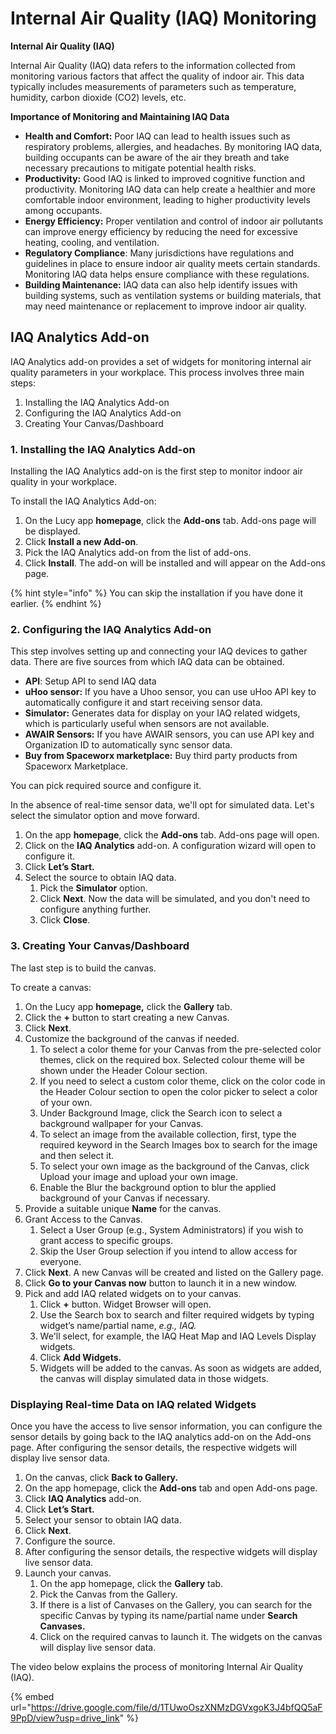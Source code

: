 # Internal Air Quality (IAQ) Monitoring

**Internal Air Quality (IAQ)**

Internal Air Quality (IAQ) data refers to the information collected from monitoring various factors that affect the quality of indoor air. This data typically includes measurements of parameters such as temperature, humidity, carbon dioxide (CO2) levels, etc.

**Importance of Monitoring and Maintaining IAQ Data**

* **Health and Comfort:** Poor IAQ can lead to health issues such as respiratory problems, allergies, and headaches. By monitoring IAQ data, building occupants can be aware of the air they breath and take necessary precautions to mitigate potential health risks.
* **Productivity:** Good IAQ is linked to improved cognitive function and productivity. Monitoring IAQ data can help create a healthier and more comfortable indoor environment, leading to higher productivity levels among occupants.
* **Energy Efficiency:** Proper ventilation and control of indoor air pollutants can improve energy efficiency by reducing the need for excessive heating, cooling, and ventilation.
* **Regulatory Compliance**: Many jurisdictions have regulations and guidelines in place to ensure indoor air quality meets certain standards. Monitoring IAQ data helps ensure compliance with these regulations.
* **Building Maintenance:** IAQ data can also help identify issues with building systems, such as ventilation systems or building materials, that may need maintenance or replacement to improve indoor air quality.

## IAQ Analytics Add-on

IAQ Analytics add-on provides a set of widgets for monitoring internal air quality parameters in your workplace. This process involves three main steps:

1. Installing the IAQ Analytics Add-on
2. Configuring the IAQ Analytics Add-on
3. Creating Your Canvas/Dashboard

### 1. Installing the IAQ Analytics Add-on

Installing the IAQ Analytics add-on is the first step to monitor indoor air quality in your workplace.

To install the IAQ Analytics Add-on:

1. On the Lucy app **homepage**, click the **Add-ons** tab. Add-ons page will be displayed.
2. Click **Install a new Add-on**.&#x20;
3. Pick the IAQ Analytics add-on from the list of add-ons.
4. Click **Install**. The add-on will be installed and will appear on the Add-ons page.

{% hint style="info" %}
You can skip the installation if you have done it earlier.
{% endhint %}

### 2. Configuring the IAQ Analytics Add-on

This step involves setting up and connecting your IAQ devices to gather data. There are five sources from which IAQ data can be obtained.

* **API**: Setup API to send IAQ data
* **uHoo sensor:** If you have a Uhoo sensor, you can use uHoo API key to automatically configure it and start receiving sensor data.
* **Simulator:** Generates data for display on your IAQ related widgets, which is particularly useful when sensors are not available.
* **AWAIR Sensors:** If you have AWAIR sensors, you can use API key and Organization ID to automatically sync sensor data.
* **Buy from Spaceworx marketplace:** Buy third party products from Spaceworx Marketplace.

You can pick required source and configure it.

In the absence of real-time sensor data, we'll opt for simulated data. Let's select the simulator option and move forward.

1. On the app **homepage**, click the **Add-ons** tab. Add-ons page will open.
2. Click on the **IAQ Analytics** add-on. A configuration wizard will open to configure it.
3. Click **Let’s Start.**
4. Select the source to obtain IAQ data.
   1. Pick the **Simulator** option.
   2. Click **Next**. Now the data will be simulated, and you don't need to configure anything further.
   3. Click **Close**.

### 3. Creating Your Canvas/Dashboard

The last step is to build the canvas.

To create a canvas:

1. On the Lucy app **homepage,** click the **Gallery** tab.
2. Click the **+** button to start creating a new Canvas.
3. Click **Next**.
4. Customize the background  of the canvas if needed.
   1. To select a color theme for your Canvas from the pre-selected color themes, click on the required box. Selected colour theme will be shown under the Header Colour section.
   2. If you need to select a custom color theme, click on the color code in the Header Colour section to open the color picker to select a color of your own.
   3. Under Background Image, click the Search icon to select a background wallpaper for your Canvas.
   4. To select an image from the available collection, first, type the required keyword in the Search Images box to search for the image and then select it.
   5. To select your own image as the background of the Canvas, click Upload your image and upload your own image.
   6. Enable the Blur the background option to blur the applied background of your Canvas if necessary.
5. Provide a suitable unique **Name** for the canvas.
6. Grant Access to the Canvas.
   1. Select a User Group (e.g., System Administrators) if you wish to grant access to specific groups.
   2. Skip the User Group selection if you intend to allow access for everyone.
7. Click **Next**. A new Canvas will be created and listed on the Gallery page.
8. &#x20;Click **Go to your Canvas now** button to launch it in a new window.
9. Pick and add IAQ related widgets on to your canvas.
   1. Click **+** button. Widget Browser will open.
   2. Use the Search box to search and filter required widgets by typing widget’s name/partial name, _e.g., IAQ._
   3. We'll select, for example, the IAQ Heat Map and IAQ Levels Display widgets.
   4. Click **Add Widgets.**
   5. Widgets will be added to the canvas. As soon as widgets are added, the canvas will display simulated data in those widgets.

### Displaying Real-time Data on IAQ related Widgets

Once you have the access to live sensor information, you can configure the sensor details by going back to the IAQ analytics add-on on the Add-ons page. After configuring the sensor details, the respective widgets will display live sensor data.

1. On the canvas, click **Back to Gallery.**
2. On the app homepage, click the **Add-ons** tab and open Add-ons page.
3. Click **IAQ Analytics** add-on.
4. Click **Let’s Start.**
5. Select your sensor to obtain IAQ data.
6. Click **Next**.
7. Configure the source.
8. After configuring the sensor details, the respective widgets will display live sensor data.
9. Launch your canvas.
   1. On the app homepage, click the **Gallery** tab.
   2. Pick the Canvas from the Gallery.&#x20;
   3. If there is a list of Canvases on the Gallery, you can search for the specific Canvas by typing its name/partial name under **Search Canvases.**
   4. Click on the required canvas to launch it. The widgets on the canvas will display live sensor data.

The video below explains the process of monitoring Internal Air Quality (IAQ).

{% embed url="https://drive.google.com/file/d/1TUwoOszXNMzDGVxgoK3J4bfQQ5aF9PpD/view?usp=drive_link" %}
